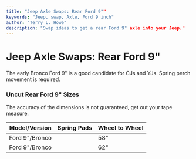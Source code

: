 ```yaml
---
title: "Jeep Axle Swaps: Rear Ford 9""
keywords: "Jeep, swap, Axle, Ford 9 inch"
author: "Terry L. Howe"
description: "Swap ideas to get a rear Ford 9" axle into your Jeep."
---
```

# Jeep Axle Swaps: Rear Ford 9"

The early Bronco Ford 9" is a good candidate for CJs and YJs. Spring perch movement is required.

### Uncut Rear Ford 9" Sizes

The accuracy of the dimensions is not guaranteed, get out your tape measure.

Model/Version | Spring Pads | Wheel to Wheel   
---|---|---  
Ford 9"/Bronco |  | 58"   
Ford 9"/Bronco |  | 62"